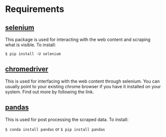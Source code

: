 # Requirements

## [selenium](https://pypi.python.org/pypi/selenium)

This package is used for interacting with the web content and scraping what is visible. To install:

`$ pip install -U selenium`

## [chromedriver](https://github.com/SeleniumHQ/selenium/wiki/ChromeDriver)

This is used for interfacing with the web content through selenium. You can usually point to your existing chrome browser if you have it installed on your system. Find out more by following the link.

## [pandas](http://pandas.pydata.org/)

This is used for post processing the scraped data. To install:

`$ conda install pandas` or `$ pip install pandas`